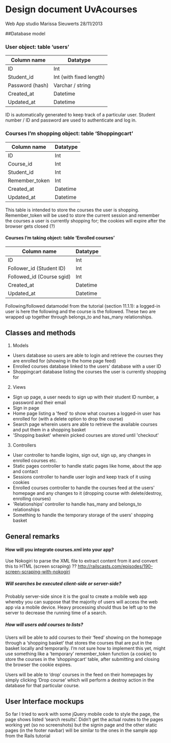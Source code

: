 # Design document UvAcourses
Web App studio
Marissa Sieuwerts
28/11/2013

##Database model

### User object: table ‘users’

| Column name |	Datatype |
| ----| ---- |
| ID          |	Int      |
| Student_id  |	Int (with fixed length) |
| Password (hash)	| Varchar / string |
| Created_at | Datetime |
| Updated_at |	Datetime |

ID is automatically generated to keep track of a particular user. Student number / ID and password are used to authenticate and log in. 


### Courses I’m shopping object: table ‘Shoppingcart’

| Column name | Datatype |
| ------  |  -----|
| ID| Int |
| Course_id	| Int |
| Student_id | Int |
| Remember_token |	Int |
| Created_at |	Datetime |
| Updated_at |	Datetime |

This table is intended to store the courses the user is shopping.
Remember_token will be used to store the current session and remember the courses a user is currently shopping for; the cookies will expire after the browser gets closed (?)


#### Courses I’m taking object: table ‘Enrolled courses’ 

| Column name |	Datatype |
| ------ | -------- |
| ID |	Int |
| Follower_id (Student ID) |	Int  |
| Followed_id (Course sgid)	| Int |
| Created_at |	Datetime |
| Updated_at |	Datetime |

Following/followed datamodel from the tutorial (section 11.1.1): a logged-in user is here the following and the course is the followed. These two are wrapped up together through belongs_to and has_many relationships.

## Classes and methods

1. Models 
* Users database so users are able to login and retrieve the courses they are enrolled for (showing in the home page feed)
* Enrolled courses database linked to the users' database with a user ID
* Shoppingcart database listing the courses the user is currently shopping for

2. Views
* Sign up page, a user needs to sign up with their student ID number, a password and their email
* Sign in page
* Home page listing a 'feed' to show what courses a logged-in user has enrolled for (with a delete option to drop the course)
* Search page wherein users are able to retrieve the available courses and put them in a shopping basket
* 'Shopping basket' wherein picked courses are stored until 'checkout'
	   
3. Controllers
* User controller to handle logins, sign out, sign up, any changes in enrolled courses etc.
* Static pages controller to handle static pages like home, about the app and contact
* Sessions controller to handle user login and keep track of it using cookies	
* Enrolled courses controller to handle the courses feed at the users' homepage and any changes to it (dropping course with delete/destroy, enrolling courses)
* 'Relationships’ controller to handle has_many and belongs_to relationships
* Something to handle the temporary storage of the users' shopping basket


## General remarks

#### How will you integrate courses.xml into your app?
Use Nokogiri to parse the XML file to extract content from it and convert this to HTML (screen scraping)  ??
http://railscasts.com/episodes/190-screen-scraping-with-nokogiri

##### Will searches be executed client-side or server-side?
Probably server-side since it is the goal to create a mobile web app whereby you can suppose that the majority of users will access the web app via a mobile device. Heavy  processing should thus be left up to the server to decrease the running time of a search. 

##### How will users add courses to lists?
Users will be able to add courses to their ‘feed’ showing on the homepage through a ‘shopping basket’ that stores the courses that are put in the basket locally and temporarily. I’m not sure how to implement this yet, might use something like a ‘temporary’ remember_token function (a cookie) to store the courses in the ‘shoppingcart’ table, after submitting and closing the browser the cookie expires.

Users will be able to ‘drop’ courses in the feed on their homepages by simply clicking ‘Drop course’ which will perform a destroy action in the database for that particular course.


## User Interface mockups

So far I tried to work with some jQuery mobile code to style the page, the page shows listed ‘search results’.
Didn’t get the actual routes to the pages working yet (so no screenshots) but the signin page and the other static pages  (in the footer navbar) will be similar to the ones in the sample app from the Rails tutorial

